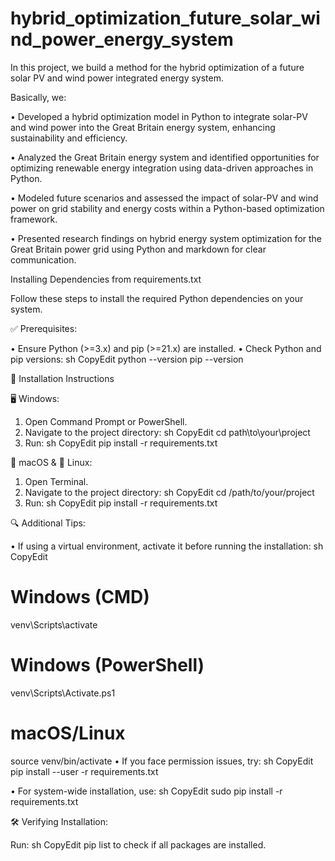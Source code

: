 # hybrid_optimization_future_solar_wind_power_energy_system
In this project, we build a method for the hybrid optimization of a future solar PV and wind power integrated energy system.

Basically, we:

•	Developed a hybrid optimization model in Python to integrate solar-PV and wind power into the Great Britain energy system, enhancing sustainability and efficiency.

•	Analyzed the Great Britain energy system and identified opportunities for optimizing renewable energy integration using data-driven approaches in Python.

•	Modeled future scenarios and assessed the impact of solar-PV and wind power on grid stability and energy costs within a Python-based optimization framework.

•	Presented research findings on hybrid energy system optimization for the Great Britain power grid using Python and markdown for clear communication.

Installing Dependencies from requirements.txt

Follow these steps to install the required Python dependencies on your system.

✅ Prerequisites:

•	Ensure Python (>=3.x) and pip (>=21.x) are installed.
•	Check Python and pip versions:
sh
CopyEdit
python --version
pip --version

📌 Installation Instructions

🖥️ Windows:

1.	Open Command Prompt or PowerShell.
2.	Navigate to the project directory:
sh
CopyEdit
cd path\to\your\project
3.	Run:
sh
CopyEdit
pip install -r requirements.txt

🍏 macOS & 🐧 Linux:

1.	Open Terminal.
2.	Navigate to the project directory:
sh
CopyEdit
cd /path/to/your/project
3.	Run:
sh
CopyEdit
pip install -r requirements.txt

🔍 Additional Tips:

•	If using a virtual environment, activate it before running the installation:
sh
CopyEdit

# Windows (CMD)
venv\Scripts\activate

# Windows (PowerShell)
venv\Scripts\Activate.ps1

# macOS/Linux
source venv/bin/activate
•	If you face permission issues, try:
sh
CopyEdit
pip install --user -r requirements.txt

•	For system-wide installation, use:
sh
CopyEdit
sudo pip install -r requirements.txt

🛠️ Verifying Installation:

Run:
sh
CopyEdit
pip list
to check if all packages are installed.

